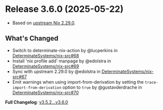 # Release 3.6.0 (2025-05-22)

* Based on [upstream Nix 2.29.0](../release-notes/rl-2.29.md).

## What's Changed
* Switch to determinate-nix-action by @lucperkins in [DeterminateSystems/nix-src#68](https://github.com/DeterminateSystems/nix-src/pull/68)
* Install 'nix profile add' manpage by @edolstra in [DeterminateSystems/nix-src#69](https://github.com/DeterminateSystems/nix-src/pull/69)
* Sync with upstream 2.29.0 by @edolstra in [DeterminateSystems/nix-src#67](https://github.com/DeterminateSystems/nix-src/pull/67)
* Emit warnings when using import-from-derivation by setting the `trace-import-from-derivation` option to `true` by @gustavderdrache in [DeterminateSystems/nix-src#70](https://github.com/DeterminateSystems/nix-src/pull/70)


**Full Changelog**: [v3.5.2...v3.6.0](https://github.com/DeterminateSystems/nix-src/compare/v3.5.2...v3.6.0)
